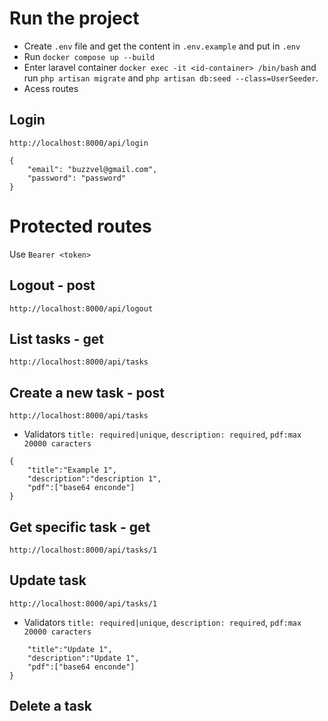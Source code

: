 # Run the project
 - Create ``.env`` file and get the content in ``.env.example`` and put in ``.env``
 - Run ``docker compose up --build``
 - Enter laravel container ``docker exec -it <id-container> /bin/bash`` and run ``php artisan migrate`` and ``php artisan db:seed --class=UserSeeder``.
 - Acess routes

## Login
``http://localhost:8000/api/login``

``` 
{
    "email": "buzzvel@gmail.com",
    "password": "password"
}
```

# Protected routes
Use ``Bearer <token>``
## Logout - post
``http://localhost:8000/api/logout``

## List tasks - get
``http://localhost:8000/api/tasks``

## Create a new task - post
``http://localhost:8000/api/tasks``
- Validators ``title: required|unique``, ``description: required``, ``pdf:max 20000 caracters``
```
{
    "title":"Example 1",
    "description":"description 1",
    "pdf":["base64 enconde"]
}
```
## Get specific task - get
``http://localhost:8000/api/tasks/1``

## Update task
``http://localhost:8000/api/tasks/1``
- Validators ``title: required|unique``, ``description: required``, ``pdf:max 20000 caracters``
```{
    "title":"Update 1",
    "description":"Update 1",
    "pdf":["base64 enconde"]
}
```

## Delete a task

